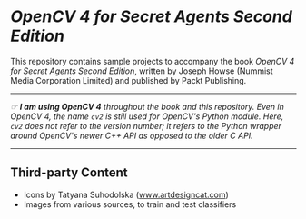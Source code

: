 # *OpenCV 4 for Secret Agents Second Edition*

This repository contains sample projects to accompany the book *OpenCV 4 for Secret Agents Second Edition*, written by Joseph Howse (Nummist Media Corporation Limited) and published by Packt Publishing.

---

*&#9758; **I am using OpenCV 4** throughout the book and this repository. Even in OpenCV 4, the name `cv2` is still used for OpenCV's Python module. Here, `cv2` does not refer to the version number; it refers to the Python wrapper around OpenCV's newer C++ API as opposed to the older C API.*

---

## Third-party Content

* Icons by Tatyana Suhodolska (www.artdesigncat.com)
* Images from various sources, to train and test classifiers
